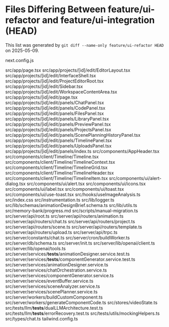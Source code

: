 # Files Differing Between feature/ui-refactor and feature/ui-integration (HEAD)

This list was generated by `git diff --name-only feature/ui-refactor HEAD` on 2025-05-09.

next.config.js

src/app/page.tsx
src/app/projects/[id]/edit/EditorLayout.tsx
src/app/projects/[id]/edit/InterfaceShell.tsx
src/app/projects/[id]/edit/ProjectEditorRoot.tsx
src/app/projects/[id]/edit/Sidebar.tsx
src/app/projects/[id]/edit/WorkspaceContentArea.tsx
src/app/projects/[id]/edit/page.tsx
src/app/projects/[id]/edit/panels/ChatPanel.tsx
src/app/projects/[id]/edit/panels/CodePanel.tsx
src/app/projects/[id]/edit/panels/FilesPanel.tsx
src/app/projects/[id]/edit/panels/LibraryPanel.tsx
src/app/projects/[id]/edit/panels/PreviewPanel.tsx
src/app/projects/[id]/edit/panels/ProjectsPanel.tsx
src/app/projects/[id]/edit/panels/ScenePlanningHistoryPanel.tsx
src/app/projects/[id]/edit/panels/TimelinePanel.tsx
src/app/projects/[id]/edit/panels/UploadsPanel.tsx
src/app/projects/[id]/edit/panels/index.ts
src/components/AppHeader.tsx
src/components/client/Timeline/Timeline.tsx
src/components/client/Timeline/TimelineContext.tsx
src/components/client/Timeline/TimelineGrid.tsx
src/components/client/Timeline/TimelineHeader.tsx
src/components/client/Timeline/TimelineItem.tsx
src/components/ui/alert-dialog.tsx
src/components/ui/alert.tsx
src/components/ui/icons.tsx
src/components/ui/label.tsx
src/components/ui/toast.tsx
src/components/ui/use-toast.tsx
src/hooks/useImageAnalysis.ts
src/index.css
src/instrumentation.ts
src/lib/logger.ts
src/lib/schemas/animationDesignBrief.schema.ts
src/lib/utils.ts
src/memory-bank/progress.md
src/scripts/manual-migration.ts
src/server/api/root.ts
src/server/api/routers/animation.ts
src/server/api/routers/chat.ts
src/server/api/routers/project.ts
src/server/api/routers/scene.ts
src/server/api/routers/template.ts
src/server/api/routers/upload.ts
src/server/api/trpc.ts
src/server/constants/chat.ts
src/server/cron/buildWorker.ts
src/server/db/schema.ts
src/server/init.ts
src/server/lib/openai/client.ts
src/server/lib/openai/tools.ts
src/server/services/__tests__/animationDesigner.service.test.ts
src/server/services/__tests__/componentGenerator.service.test.ts
src/server/services/animationDesigner.service.ts
src/server/services/chatOrchestration.service.ts
src/server/services/componentGenerator.service.ts
src/server/services/eventBuffer.service.ts
src/server/services/sceneAnalyzer.service.ts
src/server/services/scenePlanner.service.ts
src/server/workers/buildCustomComponent.ts
src/server/workers/generateComponentCode.ts
src/stores/videoState.ts
src/tests/llm/__tests__/dualLLMArchitecture.test.ts
src/tests/llm/__tests__/errorRecovery.test.ts
src/tests/utils/mockingHelpers.ts
src/types/chat.ts
tailwind.config.ts
```
